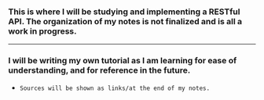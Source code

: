 ### This is where I will be studying and implementing a RESTful API. The organization of my notes is not finalized and is all a work in progress.

---

### I will be writing my own tutorial as I am learning for ease of understanding, and for reference in the future. 

* `Sources will be shown as links/at the end of my notes.`